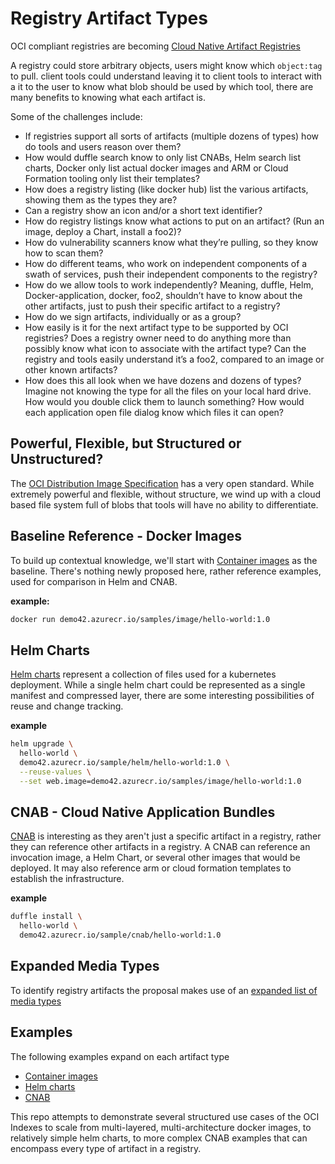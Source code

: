 # Registry Artifact Types
OCI compliant registries are becoming [Cloud Native Artifact Registries](https://stevelasker.blog/2019/01/25/cloud-native-artifact-stores-evolve-from-container-registries/)

A registry could store arbitrary objects, users might know which `object:tag` to pull. 
client tools could understand 
leaving it to client tools to interact with a  it to the user to know what blob should be used by which tool, there are many benefits to knowing what each artifact is.

Some of the challenges include: 

- If registries support all sorts of artifacts (multiple dozens of types) how do tools and users reason over them? 
- How would duffle search know to only list CNABs, Helm search list charts, Docker only list actual docker images and ARM or Cloud Formation tooling only list their templates?
- How does a registry listing (like docker hub) list the various artifacts, showing them as the types they are? 
- Can a registry show an icon and/or a short text identifier? 
- How do registry listings know what actions to put on an artifact? (Run an image, deploy a Chart, install a foo2)?
- How do vulnerability scanners know what they’re pulling, so they know how to scan them?
- How do different teams, who work on independent components of a swath of services, push their independent components to the registry?
- How do we allow tools to work independently? Meaning, duffle, Helm, Docker-application, docker, foo2, shouldn’t have to know about the other artifacts, just to push their specific artifact to a registry?
- How do we sign artifacts, individually or as a group?
- How easily is it for the next artifact type to be supported by OCI registries? Does a registry owner need to do anything more than possibly know what icon to associate with the artifact type? Can the registry and tools easily understand it’s a foo2, compared to an image or other known artifacts?
- How does this all look when we have dozens and dozens of types? Imagine not knowing the type for all the files on your local hard drive. How would you double click them to launch something? How would each application open file dialog know which files it can open?

## Powerful, Flexible, but Structured or Unstructured?

The [OCI Distribution Image Specification](https://github.com/opencontainers/image-spec/) has a very open standard. While extremely powerful and flexible, without structure, we wind up with a cloud based file system full of blobs that tools will have no ability to differentiate. 


## Baseline Reference - Docker Images

To build up contextual knowledge, we'll start with [Container images](./container-image/readme.md) as the baseline. There's nothing newly proposed here, rather reference examples, used for comparison in Helm and CNAB.

**example:**

```sh
docker run demo42.azurecr.io/samples/image/hello-world:1.0
```

## Helm Charts

[Helm charts](./helm/readme.md) represent a collection of files used for a kubernetes deployment. While a single helm chart could be represented as a single manifest and compressed layer, there are some interesting possibilities of reuse and change tracking.

**example**

```sh
helm upgrade \
  hello-world \
  demo42.azurecr.io/sample/helm/hello-world:1.0 \
  --reuse-values \
  --set web.image=demo42.azurecr.io/samples/image/hello-world:1.0
```
  ## CNAB - Cloud Native Application Bundles

[CNAB](./cnab/readme.md) is interesting as they aren't just a specific artifact in a registry, rather they can reference other artifacts in a registry. A CNAB can reference an invocation image, a Helm Chart, or several other images that would be deployed. It may also reference arm or cloud formation templates to establish the infrastructure.

**example**

```sh
duffle install \
  hello-world \
  demo42.azurecr.io/sample/cnab/hello-world:1.0
```


## Expanded Media Types
To identify registry artifacts the proposal makes use of an [expanded list of media types](./mediaTypes.md)

## Examples
The following examples expand on each artifact type

- [Container images](./container-image/readme.md)
- [Helm charts](./helm/readme.md)
- [CNAB](./cnab/readme.md)



This repo attempts to demonstrate several structured use cases of the OCI Indexes to scale from multi-layered, multi-architecture docker images, to relatively simple helm charts, to more complex CNAB examples that can encompass every type of artifact in a registry.